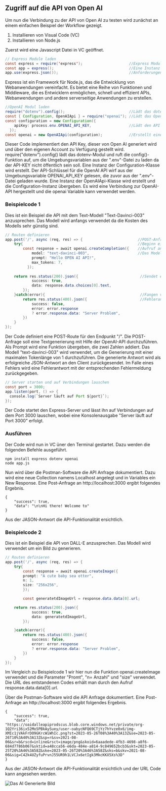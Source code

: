 ## Zugriff auf die API von Open AI

Um nun die Verbindung zu der API von Open AI zu testen wird zunächst an einem einfachen Beispiel der Workflow gezeigt.

1. Installieren von Visual Code (VC)
2. Installieren von Node.js

Zuerst wird eine Javascript Datei in VC geöffnet.

```java script
// Express Module laden
const express = require('express');                     //Express Modul
const app = express();                                  //Eine Instanz der Express-App erstellen
app.use(express.json());                                //Anforderungen mit JSON-Daten zu parsen
```

Express ist ein Framework für Node.js, das die Entwicklung von Webanwendungen vereinfacht. Es bietet eine Reihe von Funktionen und Middleware, die es Entwicklern ermöglichen, schnell und effizient APIs, Webanwendungen und andere serverseitige Anwendungen zu erstellen.

```java script
//OpenAI Modul laden
require("dotenv").config();                             //Lädt das dotenv-Modul 
const { Configuration, OpenAIApi } = require("openai"); //Lädt das OpenAI Modul
const configuration = new Configuration({
    apiKey: process.env.OPENAI_API_KEY,                 //Lädt den API KEY aus .env
  });
const openai = new OpenAIApi(configuration);            //Erstellt eine Instanz der OpenAIApi-Klasse und die Configuration-Instanz übergeben
```

Dieser Code implementiert den API Key, dieser von Open AI generiert wird und über den eigenen Account zu Verfügung gestellt wird. 
require("dotenv").config() lädt das dotenv-Modul und ruft die config()-Funktion auf, um die Umgebungsvariablen aus der ".env"-Datei zu laden da der API-KEY nicht öffentlich sein soll.
Eine Instanz der Configuration-Klasse wird erstellt. Der API-Schlüssel für die OpenAI API wirf aus der Umgebungsvariable OPENAI_API_KEY gelesen, die zuvor aus der ".env"-Datei geladen wurde.
Eine Instanz der OpenAIApi-Klasse wird erstellt und die Configuration-Instanz übergeben. Es wird eine Verbindung zur OpenAI-API hergestellt und die openai Variable kann verwendet werden.

### Beispielcode 1

Dies ist ein Beispiel die API mit dem Text-Modell "Text-Davinci-003" anzusprechen. Das Modell wird anfangs verwendet da die Kosten des Modells sehr günstig sind.

```java script
// Routen definieren
app.post('/', async (req, res) => {                         //POST-Anfrage auf den Endpunkt /.req = request und res= response
    try{                                                    //Beginn eines try-catch-Blocks zur Fehlerbehandlung
        const response = await openai.createCompletion({    //Aufruf an die OpenAI-API, um Textgenerierung durchzuführen
            model: "text-davinci-003",                      //Das Modell "text-davinci-003" wird verwendet
            prompt: "Hello OPEN AI API!",
            max_tokens: 7,
          });
          
    return res.status(200).json({                            //Sendet eine erfolgreiche Antwort mit dem generierten Text an den Client.
            success: true,
            data: response.data.choices[0].text,
        });
    }catch(error){                                           //Fangen von Fehlern, falls welche auftreten.
        return res.status(400).json({                        //Fehlerantwort an den Client. Fehler wird aus der API-Antwort oder als allgemeine Fehlermeldung zurückgegeben.
            success: false,                                                     
            error: error.response
            ? error.response.data: "Server Problem",
        })
    }
});
```
Der Code definiert eine POST-Route für den Endpunkt "/". Die POST-Anfrage soll eine Textgenerierung mit Hilfe der OpenAI-API durchzuführen. Als Prompt wird eine Funktion übergeben, die zwei Zahlen addiert. Das Modell "text-davinci-003" wird verwendet, um die Generierung mit einer maximalen Tokenlänge von 1 durchzuführen. Die generierte Antwort wird als erfolgreiche JSON-Antwort an den Client zurückgesendet. Im Falle eines Fehlers wird eine Fehlerantwort mit der entsprechenden Fehlermeldung zurückgegeben.

```java script
// Server starten und auf Verbindungen lauschen
const port = 3000;
app.listen(port, () => {
  console.log(`Server läuft auf Port ${port}`);
});
```
Der Code startet den Express-Server und lässt ihn auf Verbindungen auf dem Port 3000 lauschen, wobei eine Konsolenausgabe "Server läuft auf Port 3000" erfolgt.

### Ausführen

Der Code wird nun in VC üner den Terminal gestartet. Dazu werden die folgenden Befehle ausgeführt.
```
npm install express dotenv openai
node app.js   
```

Nun wird über die Postman-Software die API Anfrage dokumentiert. Dazu wird eine neue Collection namens Localhost angelegt und in Variables ein New Response. Eine Post-Anfrage an http://localhost:3000 ergibt folgendes Ergebnis.

```Jason
{
    "success": true,
    "data": "\n\nHi there! Welcome to"
}
```
Aus der JASON-Antwort die API-Funktionalität ersichtlich.

### Beispielcode 2

Dies ist ein Beispiel die API von DALL-E anzusprechen. Das Modell wird verwendet um ein Bild zu generieren.

```java script
// Routen definieren
app.post('/', async (req, res) => {                                             //POST-Anfrage auf den Endpunkt /.req = request und res= response
    try{                                                                        //Beginn eines try-catch-Blocks zur Fehlerbehandlung
        const response = await openai.createImage({                             
        prompt: "A cute baby sea otter",
        n: 1,
        size: "256x256",
        });      

        const generatetdImageUrl = response.data.data[0].url;                   //Speichert die URL des Bildes

    return res.status(200).json({                                               //Sendet eine erfolgreiche Antwort mit dem generierten Text an den Client.
            success: true,
            data: generatetdImageUrl,
        });

    }catch(error){                                                              //Fangen von Fehlern, falls welche auftreten.
        return res.status(400).json({                                           //Fehlerantwort an den Client. Fehler wird aus der API-Antwort oder als allgemeine Fehlermeldung zurückgegeben.
            success: false,                                                     
            error: error.response
            ? error.response.data: "Server Problem",
        })
    }
});
```

Im Vergleich zu Beispielcode 1 wir hier nun die Funktion openai.createImage verwendet und die Parameter "Promt", "n= Anzahl" und "size" verwendet. Die URL des entstandenen Codes erhält man durch den Aufruf response.data.data[0].url.

Über die Postman-Software wird die API Anfrage dokumentiert. Eine Post-Anfrage an http://localhost:3000 ergibt folgendes Ergebnis.

```Jason
{
    "success": true,
    "data": "https://oaidalleapiprodscus.blob.core.windows.net/private/org-1Q2Yri36ix52Mo5PBkAySuey/user-oabycNFQ69CTjYz7hYvze0x6/img-XMIc1jVAkFrDO9GKrcWiWhIc.png?st=2023-05-26T08%3A40%3A13Z&se=2023-05-26T10%3A40%3A13Z&sp=r&sv=2021-08-06&sr=b&rscd=inline&rsct=image/png&skoid=6aaadede-4fb3-4698-a8f6-684d7786b067&sktid=a48cca56-e6da-484e-a814-9c849652bcb3&skt=2023-05-25T20%3A46%3A58Z&ske=2023-05-26T20%3A46%3A58Z&sks=b&skv=2021-08-06&sig=C42k4UZyfuPrvnJ55UR9h1LVCJx6etIgk3MkcKKX5Xs%3D"
}
```
Aus der JASON-Antwort die API-Funktionalität ersichtlich und der URL Code kann angesehen werden.

![Das AI Generierte Bild](https://oaidalleapiprodscus.blob.core.windows.net/private/org-1Q2Yri36ix52Mo5PBkAySuey/user-oabycNFQ69CTjYz7hYvze0x6/img-XMIc1jVAkFrDO9GKrcWiWhIc.png?st=2023-05-26T08%3A40%3A13Z&se=2023-05-26T10%3A40%3A13Z&sp=r&sv=2021-08-06&sr=b&rscd=inline&rsct=image/png&skoid=6aaadede-4fb3-4698-a8f6-684d7786b067&sktid=a48cca56-e6da-484e-a814-9c849652bcb3&skt=2023-05-25T20%3A46%3A58Z&ske=2023-05-26T20%3A46%3A58Z&sks=b&skv=2021-08-06&sig=C42k4UZyfuPrvnJ55UR9h1LVCJx6etIgk3MkcKKX5Xs%3D)
